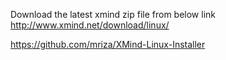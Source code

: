 Download the latest xmind zip file from below link
http://www.xmind.net/download/linux/

https://github.com/mriza/XMind-Linux-Installer
